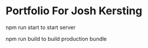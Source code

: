 # Portfolio For Josh Kersting

npm run start to start server

npm run build to build production bundle